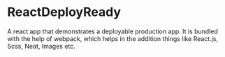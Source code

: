 # ReactDeployReady
A react app that demonstrates a deployable  production app. It is bundled with the help of webpack, which helps in the addition things like React.js, Scss, Neat, Images etc. 
